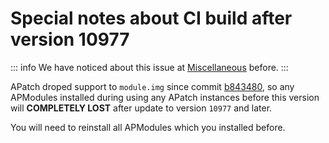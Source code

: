 # Special notes about CI build after version 10977

::: info
We have noticed about this issue at [Miscellaneous](update#miscellaneous) before.
:::

APatch droped support to `module.img` since commit [b843480](https://github.com/bmax121/APatch/commit/b843480c4f56b6190add41366e3eb7148ebc9b87), so any APModules installed during using any APatch instances before this version will **COMPLETELY LOST** after update to version `10977` and later.

You will need to reinstall all APModules which you installed before.